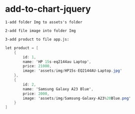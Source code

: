 # add-to-chart-jquery
`1-add folder Img to assets's folder`

`2-add file image into folder Img`


`3-add product to file app.js:`
```csharp
let product = [
    {
        id: 1,
        name: 'HP 15s-eq2144au Laptop',
        price: 21000,
        image: 'assets/img/HP15s-EQ2144AU-Laptop.jpg'
    },
    {
        id: 2,
        name: 'Samsung Galaxy A23 Blue',
        price: 2000,
        image: 'assets/img/Samsung-Galaxy-A23%20Blue.png'
    }
]
```

